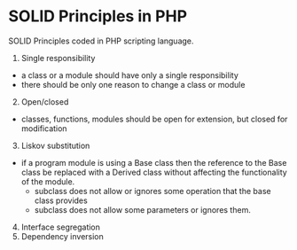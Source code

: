 # SOLID Principles in PHP
SOLID Principles coded in PHP scripting language.

1. Single responsibility
  - a class or a module should have only a single responsibility
  - there should be only one reason to change a class or module
2. Open/closed
  - classes, functions, modules should be open for extension, but closed for modification
3. Liskov substitution
  - if a program module is using a Base class then the reference to the Base class be replaced with a Derived class without affecting the functionality of the module.
    - subclass does not allow or ignores some operation that the base class provides
    - subclass does not allow some parameters or ignores them.
4. Interface segregation
5. Dependency inversion
